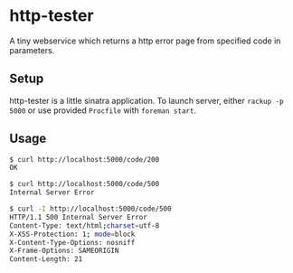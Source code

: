 # http-tester

A tiny webservice which returns a http error page from specified code in parameters.

## Setup

http-tester is a little sinatra application. To launch server, either `rackup -p 5000` or use provided `Procfile` with `foreman start`.

## Usage

```bash
$ curl http://localhost:5000/code/200
OK

$ curl http://localhost:5000/code/500
Internal Server Error

$ curl -I http://localhost:5000/code/500
HTTP/1.1 500 Internal Server Error
Content-Type: text/html;charset=utf-8
X-XSS-Protection: 1; mode=block
X-Content-Type-Options: nosniff
X-Frame-Options: SAMEORIGIN
Content-Length: 21
```
